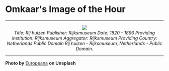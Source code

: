 # Omkaar's Image of the Hour

---

<div align="center">

<a href="https://unsplash.com/photos/here-is-a-short-caption-for-the-image-watercolor-depicts-a-historic-castle-and-buildings-5Y3uPL4xFNA">
  <img src="https://images.unsplash.com/photo-1752314495067-e2ad47939926?crop=entropy&cs=tinysrgb&fit=max&fm=jpg&ixid=M3w3NjA2Nzh8MHwxfHJhbmRvbXx8fHx8fHx8fDE3NTM4MTkyMDB8&ixlib=rb-4.1.0&q=80&w=1080" style="max-width:100%; height:auto;">
</a>

<br>
<i>Title: Rij huizen Publisher: Rijksmuseum Date: 1820 - 1896 Providing institution: Rijksmuseum Aggregator: Rijksmuseum Providing Country: Netherlands Public Domain Rij huizen - Rijksmuseum, Netherlands - Public Domain.</i>

</div>

---

**Photo by** [Europeana](https://unsplash.com/@europeana) **on Unsplash**
